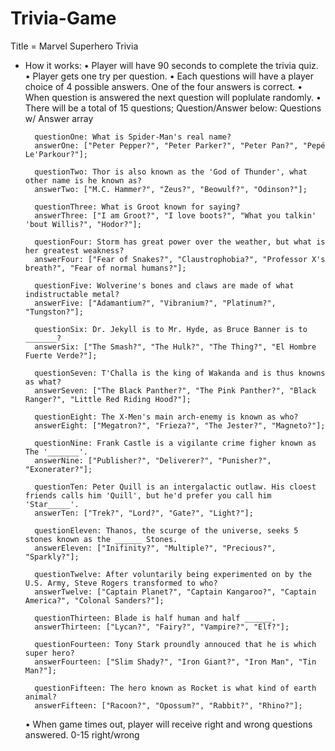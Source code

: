 # Trivia-Game

Title = Marvel Superhero Trivia

- How it works:
    • Player will have 90 seconds to complete the trivia quiz.
    • Player gets one try per question.
    • Each questions will have a player choice of 4 possible answers. One of the four answers is correct.
    • When question is answered the next question will poplulate randomly.
    • There will be a total of 15 questions; Question/Answer below:
     Questions w/ Answer array

        questionOne: What is Spider-Man's real name?
        answerOne: ["Peter Pepper?", "Peter Parker?", "Peter Pan?", "Pepé Le'Parkour?"];

        questionTwo: Thor is also known as the 'God of Thunder', what other name is he known as?
        answerTwo: ["M.C. Hammer?", "Zeus?", "Beowulf?", "Odinson?"];

        questionThree: What is Groot known for saying?
        answerThree: ["I am Groot?", "I love boots?", "What you talkin' 'bout Willis?", "Hodor?"];

        questionFour: Storm has great power over the weather, but what is her greatest weakness?
        answerFour: ["Fear of Snakes?", "Claustrophobia?", "Professor X's breath?", "Fear of normal humans?"];

        questionFive: Wolverine's bones and claws are made of what indistructable metal?
        answerFive: ["Adamantium?", "Vibranium?", "Platinum?", "Tungston?"];

        questionSix: Dr. Jekyll is to Mr. Hyde, as Bruce Banner is to _______?
        answerSix: ["The Smash?", "The Hulk?", "The Thing?", "El Hombre Fuerte Verde?"];

        questionSeven: T'Challa is the king of Wakanda and is thus knowns as what?
        answerSeven: ["The Black Panther?", "The Pink Panther?", "Black Ranger?", "Little Red Riding Hood?"];

        questionEight: The X-Men's main arch-enemy is known as who?
        answerEight: ["Megatron?", "Frieza?", "The Jester?", "Magneto?"];

        questionNine: Frank Castle is a vigilante crime figher known as The '_______'.
        answerNine: ["Publisher?", "Deliverer?", "Punisher?", "Exonerater?"];

        questionTen: Peter Quill is an intergalactic outlaw. His cloest friends calls him 'Quill', but he'd prefer you call him 'Star_____'.
        answerTen: ["Trek?", "Lord?", "Gate?", "Light?"];

        questionEleven: Thanos, the scurge of the universe, seeks 5 stones known as the ______ Stones.
        answerEleven: ["Inifinity?", "Multiple?", "Precious?", "Sparkly?"];

        questionTwelve: After voluntarily being experimented on by the U.S. Army, Steve Rogers transformed to who?
        answerTwelve: ["Captain Planet?", "Captain Kangaroo?", "Captain America?", "Colonal Sanders?"];

        questionThirteen: Blade is half human and half ______.
        answerThirteen: ["Lycan?", "Fairy?", "Vampire?", "Elf?"];

        questionFourteen: Tony Stark proundly annouced that he is which super hero?
        answerFourteen: ["Slim Shady?", "Iron Giant?", "Iron Man", "Tin Man?"];

        questionFifteen: The hero known as Rocket is what kind of earth animal?
        answerFifteen: ["Racoon?", "Opossum?", "Rabbit?", "Rhino?"];
        
        


    • When game times out, player will receive right and wrong questions answered. 0-15 right/wrong